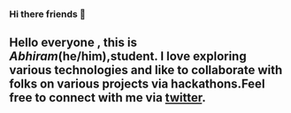 ### Hi there friends 👋
##  Hello everyone , this is *Abhiram*(he/him),student. I love exploring various **technologies** and like to collaborate with folks on various projects via hackathons.Feel free to connect with me via [twitter](https://twitter.com/gullaalli_abhi).
<!--
**gullapalli9482/gullapalli9482** is a ✨ _special_ ✨ repository because its `README.md` (this file) appears on your GitHub profile.

Here are some ideas to get you started:

- 🔭 I’m currently working on ...
- 🌱 I’m currently learning ...
- 👯 I’m looking to collaborate on ...
- 🤔 I’m looking for help with ...
- 💬 Ask me about ...
- 📫 How to reach me: ...
- 😄 Pronouns: ...
- ⚡ Fun fact: ...
-->

